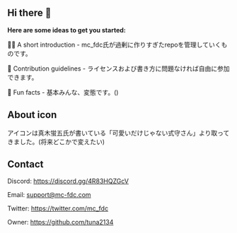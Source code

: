 ## Hi there 👋

**Here are some ideas to get you started:**

🙋‍♀️ A short introduction - mc_fdc氏が過剰に作りすぎたrepoを管理していくものです。

🌈 Contribution guidelines - ライセンスおよび書き方に問題なければ自由に参加できます。

🍿 Fun facts - 基本みんな、変態です。()

## About icon

アイコンは真木蛍五氏が書いている「可愛いだけじゃない式守さん」より取ってきました。(将来どこかで変えたい)

## Contact

Discord: https://discord.gg/4R83HQZGcV

Email: support@mc-fdc.com

Twitter: https://twitter.com/mc_fdc

Owner: https://github.com/tuna2134
